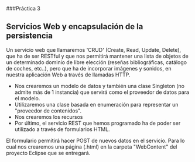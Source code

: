 ###Práctica 3

## Servicios Web y encapsulación de la persistencia

Un  servicio web que llamaremos 'CRUD' (Create, Read, Update, Delete), que ha de ser RESTful y que nos permitirá mantener una lista de objetos de un determinado dominio de libre elección (reseñas bibliográficas, catálogo de coches, etc..), pero que ha de incorporar imágenes y sonidos, en nuestra aplicación Web a través de llamadas HTTP.

- Nos crearemos un modelo de datos y también una clase Singleton (no admite más de 1 instancia) que servirá como el proveedor de datos para el modelo.
- Utilizaremos una clase basada en enumeración para representar un "proveedor de contenidos".
- Nos crearemos los recursos
- Por último, el servicio REST que hemos programado ha de poder ser utilizado a través de formularios HTML.

El formulario permitirá hacer POST de nuevos datos en el servicio. Para lo cual nos crearemos una página (.html) en la carpeta  "WebContent" del proyecto Eclipse que se entregará.
